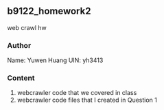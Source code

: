 ## b9122_homework2
web crawl hw


### Author
Name: Yuwen Huang
UIN: yh3413

### Content
1. webcrawler code that we covered in class
2. webcrawler code files that I created in Question 1
